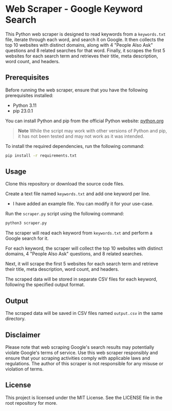 # Web Scraper - Google Keyword Search

This Python web scraper is designed to read keywords from a `keywords.txt` file, iterate through each word, and search it on Google. It then collects the top 10 websites with distinct domains, along with 4 "People Also Ask" questions and 8 related searches for that word. Finally, it scrapes the first 5 websites for each search term and retrieves their title, meta description, word count, and headers.

## Prerequisites

Before running the web scraper, ensure that you have the following prerequisites installed:

* Python 3.11
* pip 23.0.1

You can install Python and pip from the official Python website: [python.org](https://www.python.org/downloads/)
> **Note**
> While the script may work with other versions of Python and pip, it has not been tested and may not work as it was intended.

To install the required dependencies, run the following command:

```bash
pip install -r requirements.txt
```

## Usage

Clone this repository or download the source code files.

Create a text file named `keywords.txt` and add one keyword per line.

* I have added an example file. You can modify it for your use-case.

Run the `scraper.py` script using the following command:

```bash
python3 scraper.py
```

The scraper will read each keyword from `keywords.txt` and perform a Google search for it.

For each keyword, the scraper will collect the top 10 websites with distinct domains, 4 "People Also Ask" questions, and 8 related searches.

Next, it will scrape the first 5 websites for each search term and retrieve their title, meta description, word count, and headers.

The scraped data will be stored in separate CSV files for each keyword, following the specified output format.

## Output

The scraped data will be saved in CSV files named `output.csv` in the same directory.

## Disclaimer

Please note that web scraping Google's search results may potentially violate Google's terms of service. Use this web scraper responsibly and ensure that your scraping activities comply with applicable laws and regulations. The author of this scraper is not responsible for any misuse or violation of terms.

## License

This project is licensed under the MIT License. See the LICENSE file in the root repository for more.
